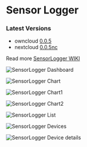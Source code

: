 # Sensor Logger

### Latest Versions
- owncloud [0.0.5](https://github.com/alexstocker/sensorlogger/releases/tag/0.0.5)
- nextcloud [0.0.5nc](https://github.com/alexstocker/sensorlogger/releases/tag/0.0.5nc)

Read more [SensorLogger WIKI](https://github.com/alexstocker/sensorlogger/wiki/)

![SensorLogger Dashboard](http://www.html5live.at/wp-content/uploads/2017/03/sensorlogger_dashboard-1.png)

![SensorLogger Chart](http://www.html5live.at/wp-content/uploads/2017/03/sensorlogger_chart_0.png)

![SensorLogger Chart1](http://www.html5live.at/wp-content/uploads/2017/03/sensorlogger_chart_1.png)

![SensorLogger Chart2](http://www.html5live.at/wp-content/uploads/2017/03/sensorlogger_chart_2.png)

![SensorLogger List](http://www.html5live.at/wp-content/uploads/2017/03/sensorlogger_list-1.png)

![SensorLogger Devices](http://www.html5live.at/wp-content/uploads/2017/03/sensorlogger_devices-1.png)

![SensorLogger Device details](http://www.html5live.at/wp-content/uploads/2017/03/sensorlogger_deviceDetails_edit.png)
